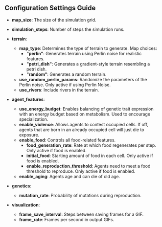 ## Configuration Settings Guide

- **map_size**: The size of the simulation grid.
- **simulation_steps**: Number of steps the simulation runs.

- **terrain**:
  - **map_type**: Determines the type of terrain to generate. Map choices:
    - **"perlin"**: Generates terrain using Perlin noise for realistic features.
    - **"petri_dish"**: Generates a gradient-style terrain resembling a petri dish.
    - **"random"**: Generates a random terrain.
  - **use_random_perlin_params**: Randomize the parameters of the Perlin noise. Only active if using Perlin Noise. 
  - **use_rivers**: Include rivers in the terrain.

- **agent_features**:
  - **use_energy_budget**: Enables balancing of genetic trait expression with an energy budget based on metabolism. Used to encourage specialization.
  - **enable_violence**: Allows agents to contest occupied cells. If off, agents that are born in an already occupied cell will just die to exposure.
  - **enable_food**: Controls all food-related features.
    - **food_generation_rate**: Rate at which food regenerates per step. Only active if food is enabled.
    - **initial_food**: Starting amount of food in each cell. Only active if food is enabled.
    - **enable_reproduction_threshold**: Agents need to meet a food threshold to reproduce. Only active if food is enabled.
  - **enable_aging**: Agents age and can die of old age.
  
- **genetics**:
  - **mutation_rate**: Probability of mutations during reproduction.

- **visualization**:
  - **frame_save_interval**: Steps between saving frames for a GIF.
  - **frame_rate**: Frames per second in output GIFs.
